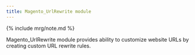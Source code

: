 ```yaml
---
title: Magento_UrlRewrite module
---
```


{% include mrg/note.md %}

Magento_UrlRewrite module provides ability to customize website URLs by creating custom URL rewrite rules.

